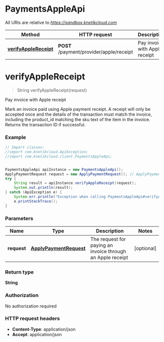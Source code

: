 # PaymentsAppleApi

All URIs are relative to *https://sandbox.knetikcloud.com*

Method | HTTP request | Description
------------- | ------------- | -------------
[**verifyAppleReceipt**](PaymentsAppleApi.md#verifyAppleReceipt) | **POST** /payment/provider/apple/receipt | Pay invoice with Apple receipt


<a name="verifyAppleReceipt"></a>
# **verifyAppleReceipt**
> String verifyAppleReceipt(request)

Pay invoice with Apple receipt

Mark an invoice paid using Apple payment receipt. A receipt will only be accepted once and the details of the transaction must match the invoice, including the product_id matching the sku text of the item in the invoice. Returns the transaction ID if successful.

### Example
```java
// Import classes:
//import com.knetikcloud.ApiException;
//import com.knetikcloud.client.PaymentsAppleApi;


PaymentsAppleApi apiInstance = new PaymentsAppleApi();
ApplyPaymentRequest request = new ApplyPaymentRequest(); // ApplyPaymentRequest | The request for paying an invoice through an Apple receipt
try {
    String result = apiInstance.verifyAppleReceipt(request);
    System.out.println(result);
} catch (ApiException e) {
    System.err.println("Exception when calling PaymentsAppleApi#verifyAppleReceipt");
    e.printStackTrace();
}
```

### Parameters

Name | Type | Description  | Notes
------------- | ------------- | ------------- | -------------
 **request** | [**ApplyPaymentRequest**](ApplyPaymentRequest.md)| The request for paying an invoice through an Apple receipt | [optional]

### Return type

**String**

### Authorization

No authorization required

### HTTP request headers

 - **Content-Type**: application/json
 - **Accept**: application/json

